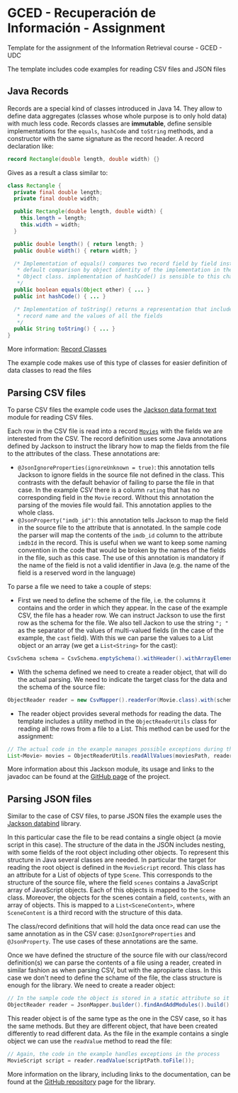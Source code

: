 # GCED - Recuperación de Información - Assignment

Template for the assignment of the Information Retrieval course - GCED - UDC

The template includes code examples for reading CSV files and JSON files

## Java Records

Records are a special kind of classes introduced in Java 14. They allow to define data aggregates (classes whose whole purpose is to only hold data) with much less code. Records classes are **immutable**, define sensible implementations for the `equals`, `hashCode` and `toString` methods, and a constructor with the same signature as the record header. A record declaration like:

```Java
record Rectangle(double length, double width) {}
```

Gives as a result a class similar to:

```Java
class Rectangle {
  private final double length;
  private final double width;

  public Rectangle(double length, double width) {
    this.length = length;
    this.width = width;
  }

  public double length() { return length; }
  public double width() { return width; }

  /* Implementation of equals() compares two record field by field instead of the
   * default comparison by object identity of the implementation in the base
   * Object class. implementation of hashCode() is sensible to this change
   */
  public boolean equals(Object other) { ... }
  public int hashCode() { ... }

  /* Implementation of toString() returns a representation that includes the
   * record name and the values of all the fields
   */
  public String toString() { ... }
}
```

More information: [Record Classes](https://docs.oracle.com/en/java/javase/17/language/records.html)

The example code makes use of this type of classes for easier definition of data classes to read the files

## Parsing CSV files

To parse CSV files the example code uses the [Jackson data format text][1] module for reading CSV files.

Each row in the CSV file is read into a record [`Movies`](src/main/java/es/udc/fi/irdatos/c2122/movies/Movie.java) with the fields we are interested from the CSV. The record definition uses some Java annotations defined by Jackson to instruct the library how to map the fields from the file to the attributes of the class. These annotations are:
  - `@JsonIgnoreProperties(ignoreUnknown = true)`: this annotation tells Jackson to ignore fields in the source file not defined in the class. This contrasts with the default behavior of failing to parse the file in that case. In the example CSV there is a column `rating` that has no corresponding field in the `Movie` record. Without this annotation the parsing of the movies file would fail. This annotation applies to the whole class.
  - `@JsonProperty("imdb_id")`: this annotation tells Jackson to map the field in the source file to the attribute that is annotated. In the sample code the parser will map the contents of the `imdb_id` column to the attribute `imdbId` in the record. This is useful when we want to keep some naming convention in the code that would be broken by the names of the fields in the file, such as this case. The use of this annotation is mandatory if the name of the field is not a valid identifier in Java (e.g. the name of the field is a reserved word in the language)

To parse a file we need to take a couple of steps:
  - First we need to define the scheme of the file, i.e. the columns it contains and the order in which they appear. In the case of the example CSV, the file has a header row. We can instruct Jackson to use the first row as the schema for the file. We also tell Jackon to use the string `"; "` as the separator of the values of multi-valued fields (in the case of the example, the `cast` field). With this we can parse the values to a List object or an array (we get a `List<String>`  for the cast):
  ```Java
  CsvSchema schema = CsvSchema.emptySchema().withHeader().withArrayElementSeparator("; ");
  ```
  - With the schema defined we need to create a reader object, that will do the actual parsing. We need to indicate the target class for the data and the schema of the source file:
  ```Java
  ObjectReader reader = new CsvMapper().readerFor(Movie.class).with(schema);
  ```
  - The reader object provides several methods for reading the data. The template includes a utility method in the `ObjectReaderUtils` class for reading all the rows from a file to a List. This method can be used for the assignment:
  ```Java
  // The actual code in the example manages possible exceptions during the process
  List<Movie> movies = ObjectReaderUtils.readAllValues(moviesPath, reader);
  ```

More information about this Jackson module, its usage and links to the javadoc can be found at the [GitHub page][1] of the project.

[1]: https://github.com/FasterXML/jackson-dataformats-text/tree/master/csv


## Parsing JSON files

Similar to the case of CSV files, to parse JSON files the example uses the [Jackson databind][2] library.

In this particular case the file to be read contains a single object (a movie script in this case). The structure of the data in the JSON includes nesting, with some fields of the root object including other objects. To represent this structure in Java several classes are needed. In particular the target for reading the root object is defined in the `MovieScript` record. This class has an attribute for a List of objects of type `Scene`. This corresponds to the structure of the source file, where the field `scenes` contains a JavaScript array of JavaScript objects. Each of this objects is mapped to the `Scene` class. Moreover, the objects for the scenes contain a field, `contents`, with an array of objects. This is mapped to a `List<SceneContent>`, where `SceneContent` is a third record with the structure of this data.

The class/record definitions that will hold the data once read can use the same annotation as in the CSV case: `@JsonIgnoreProperties` and `@JsonProperty`. The use cases of these annotations are the same.

Once we have defined the structure of the source file with our class/record definition(s) we can parse the contents of a file using a reader, created in similar fashion as when parsing CSV, but with the apropiarte class. In this case we don't need to define the schame of the file, the class structure is enough for the library. We need to create a reader object:

```Java
// In the sample code the object is stored in a static attribute so it can be reused
ObjectReader reader = JsonMapper.builder().findAndAddModules().build().readerFor(MovieScript.class);
```

This reader object is of the same type as the one in the CSV case, so it has the same methods. But they are different object, that have been created differently to read different data. As the file in the example contains a single object we can use the `readValue` method to read the file:

```Java
// Again, the code in the example handles exceptions in the process
MovieScript script = reader.readValue(scriptPath.toFile());
```

More information on the library, including links to the documentation, can be found at the [GitHub repository][2] page for the library.

[2]: https://github.com/FasterXML/jackson-databind
